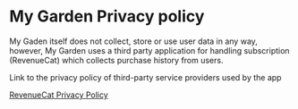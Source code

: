 # My Garden  Privacy policy

My Gaden itself does not collect, store or use user data in any way,
however, My Garden uses a third party application for handling subscription (RevenueCat) 
which collects purchase history from users.

Link to the privacy policy of third-party service providers used by the app

[RevenueCat Privacy Policy](https://www.revenuecat.com/privacy/)
